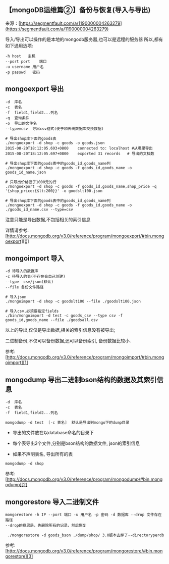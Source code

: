 ## 【mongoDB运维篇②】备份与恢复(导入与导出)

来源：[https://segmentfault.com/a/1190000004263279](https://segmentfault.com/a/1190000004263279)

导入/导出可以操作的是本地的mongodb服务器,也可以是远程的服务器
所以,都有如下通用选项:

```LANG
-h host   主机
--port port    端口
-u username 用户名
-p passwd   密码

```
## mongoexport 导出

```LANG
-d  库名
-c  表名
-f  field1,field2...列名
-q  查询条件
-o  导出的文件名
--type=csv  导出csv格式(便于和传统数据库交换数据)

```

```LANG
# 导出shop库下面的goods表
./mongoexport -d shop -c goods -o goods.json
2015-08-20T18:12:05.693+0800    connected to: localhost #从哪里导出
2015-08-20T18:12:05.697+0800    exported 31 records   # 导出的文档数

# 导出shop库下面的goods表中的goods_id,goods_name列
./mongoexport -d shop -c goods -f goods_id,goods_name -o goods_id_name.json

# 只导出价格低于1000元的行
./mongoexport -d shop -c goods -f goods_id,goods_name,shop_price -q '{shop_price:{$lt:200}}' -o goodslt100.json

# 导出shop库下面的goods表中的goods_id,goods_name列
./mongoexport -d shop -c goods -f goods_id,goods_name -o ./goods_id_name.csv --type=csv 
```

注意只能是导出数据,不包括相关的索引信息

详情请参考: [http://docs.mongodb.org/v3.0/reference/program/mongoexport/#bin.mongoexport][0]
## mongoimport 导入

```LANG
-d 待导入的数据库
-c 待导入的表(不存在会自己创建)
--type  csv/json(默认)
--file 备份文件路径

```

```LANG
# 导入json
./mongoimport -d shop -c goodslt100 --file ./goodslt100.json

# 导入csv,必须要指定fields
./bin/mongoimport -d test -c goods_csv --type csv -f goods_id,goods_name --file ./goodsall.csv 
```

以上的导出,仅仅是导出数据,相关的索引信息没有被导出;

二进制备份,不仅可以备份数据,还可以备份索引, 
备份数据比较小.

参考: [http://docs.mongodb.org/v3.0/reference/program/mongoimport/#bin.mongoimport][1]
## mongodump 导出二进制bson结构的数据及其索引信息

```LANG
-d  库名
-c  表名
-f  field1,field2...列名

mongodump -d test  [-c 表名]  默认是导出到mongo下的dump目录

```

* 导出的文件放在以database命名的目录下

* 每个表导出2个文件,分别是bson结构的数据文件, json的索引信息

* 如果不声明表名, 导出所有的表



```LANG
mongodump -d shop
```

参考: [http://docs.mongodb.org/v3.0/reference/program/mongodump/#bin.mongodump][2]
## mongorestore 导入二进制文件

```LANG
mongorestore -h IP --port 端口 -u 用户名 -p 密码 -d 数据库 --drop 文件存在路径
--drop的意思是，先删除所有的记录，然后恢复

```

```LANG
 ./mongorestore -d goods_bson ./dump/shop/ 3.0版本去掉了--directoryperdb
```

参考: [http://docs.mongodb.org/v3.0/reference/program/mongorestore/#bin.mongorestore][3]

[0]: http://docs.mongodb.org/v3.0/reference/program/mongoexport/#bin.mongoexport
[1]: http://docs.mongodb.org/v3.0/reference/program/mongoimport/#bin.mongoimport
[2]: http://docs.mongodb.org/v3.0/reference/program/mongodump/#bin.mongodump
[3]: http://docs.mongodb.org/v3.0/reference/program/mongorestore/#bin.mongorestore
